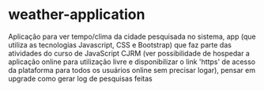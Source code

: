 # weather-application
Aplicação para ver tempo/clima da cidade pesquisada no sistema, app (que utiliza as tecnologias Javascript, CSS e Bootstrap) que faz parte das atividades do curso de JavaScript CJRM (ver possibilidade de hospedar a aplicação online para utilização livre e disponibilizar o link 'https' de acesso da plataforma para todos os usuários online sem precisar logar), pensar em upgrade como gerar log de pesquisas feitas
